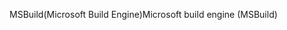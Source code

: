 <span data-ttu-id="7022e-101">MSBuild(Microsoft Build Engine)</span><span class="sxs-lookup"><span data-stu-id="7022e-101">Microsoft build engine (MSBuild)</span></span>